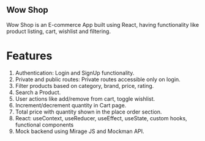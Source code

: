 ## Wow Shop

Wow Shop is an E-commerce App built using React, having functionality like product listing, cart, wishlist and filtering.

# Features
1. Authentication: Login and SignUp functionality.
2. Private and public routes: Private routes accessible only on login.
3. Filter products based on category, brand, price, rating.
4. Search a Product.
5. User actions like add/remove from cart, toggle wishlist.
6. Increment/decrement quantity in Cart page.
7. Total price with quantity shown in the place order section.
8. React: useContext, useReducer, useEffect, useState, custom hooks, functional components
9. Mock backend using Mirage JS and Mockman API.
